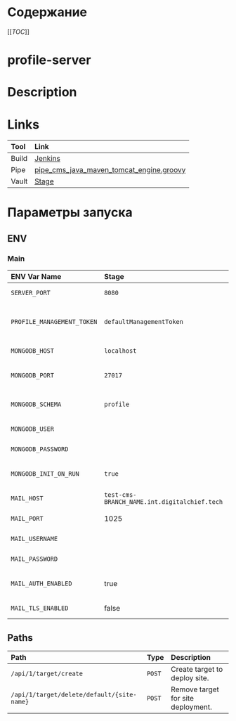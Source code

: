 # Содержание
[[_TOC_]]

# profile-server

# Description

# Links
|Tool| Link                                                                                   |
|:---|:---------------------------------------------------------------------------------------|
|Build|[Jenkins](https://jenkins.digitalchief.tech/job/cms/job/back/job/cms%252Fback%252Fengine/)|
|Pipe|[pipe_cms_java_maven_tomcat_engine.groovy](https://gitlab.digitalchief.tech/devops-public/shared-library/-/blob/master/vars/pipe_cms_java_maven_tomcat_engine.groovy)|
|Vault|[Stage](https://vault.digitalchief.tech/ui/vault/secrets/cms/list/stage/back/engine/)|

# Параметры запуска
## ENV
### Main
|ENV Var Name|Stage| Description|
|:-----------|:------|:------------------------|
|`SERVER_PORT`|`8080`| TCP port app listens to.|
|`PROFILE_MANAGEMENT_TOKEN`|`defaultManagementToken`|Default management token for get statistic.|
|`MONGODB_HOST`|`localhost`|Database host|
|`MONGODB_PORT`|`27017`|Database TCP port listens to.|
|`MONGODB_SCHEMA`|`profile`|Database collection name|
|`MONGODB_USER`||Database username|
|`MONGODB_PASSWORD`||Database password|
|`MONGODB_INIT_ON_RUN`|`true`|Init mongodb collections on start service|
|`MAIL_HOST`|`test-cms-BRANCH_NAME.int.digitalchief.tech`|Mail server host.|
|`MAIL_PORT`|1025|Mail server post.|
|`MAIL_USERNAME`||Mail username.|
|`MAIL_PASSWORD`||Mail password.|
|`MAIL_AUTH_ENABLED`|true|Mail server authentication enabled.|
|`MAIL_TLS_ENABLED`|false|Mail server TLS enabled.|


## Paths
| Path                                    | Type | Description|
|:----------------------------------------|:-----|:------------------------|
|`/api/1/target/create`                   |`POST`|Create target to deploy site.|
|`/api/1/target/delete/default/{site-name}`|`POST`|Remove target for site deployment.|